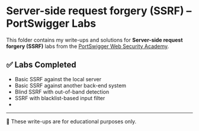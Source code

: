 # Server-side request forgery (SSRF) – PortSwigger Labs

This folder contains my write-ups and solutions for **Server-side request forgery (SSRF)** labs from the [PortSwigger Web Security Academy](https://portswigger.net/web-security/all-labs#server-side-request-forgery-ssrf).

## ✅ Labs Completed

- Basic SSRF against the local server
- Basic SSRF against another back-end system
- Blind SSRF with out-of-band detection
- SSRF with blacklist-based input filter
- 

---

📌 These write-ups are for educational purposes only.
